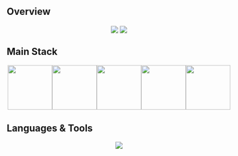 <div>

## Overview
<div align="center">
  <img align="center" src="http://github-profile-summary-cards.vercel.app/api/cards/repos-per-language?username=allpyjs&theme=github" />
  <img align="center" src="http://github-profile-summary-cards.vercel.app/api/cards/most-commit-language?username=allpyjs&theme=github" />
</div>
<!-- <br>
  <img align="center" src="https://github-readme-stats.vercel.app/api/top-langs/?username=allpyjs&theme=vision-friendly-dark&layout=compact&langs_count=10&hide_title=true"/>
</div>

<br>
<h2 align="center"> Status</h2>
<p align=center>
  <div align=center>
    <a href="#" title="Go to Source">
      <img align="center" width="45%" src="https://github-readme-streak-stats.herokuapp.com/?user=allpyjs&theme=radical&border=61dafb&hide_border=true" />
    </a>
    <a href="#" title="Go to Source">
      <img align="center" width="45%" src="https://github-readme-stats.vercel.app/api?username=allpyjs&show_icons=true&theme=radical&border_color=61dafb&hide_border=true" />
    </a>
  </div>
</p> -->

## Main Stack
<p align="center">
  <img src="https://i.giphy.com/media/LMt9638dO8dftAjtco/200.webp" width="100"><img src="https://media3.giphy.com/media/ln7z2eWriiQAllfVcn/200w.webp" width="100"><img src="https://i.giphy.com/media/eNAsjO55tPbgaor7ma/200w.webp" width="100"><img src="https://i.giphy.com/media/VgGthkhUvGgOit7Y9i/200.webp" width="100"><img src="https://media3.giphy.com/media/kdFc8fubgS31b8DsVu/giphy.webp" width="100">
</p>

## Languages & Tools
<p align="center">
  <a href="https://skillicons.dev">
    <img src="https://skillicons.dev/icons?i=py,js,ts,django,react,redux,nextjs,nuxtjs,angular,vue,nodejs,flask,mongodb,mysql,postgres,sqlite,prisma,vscode,androidstudio,git,github,linux,aws" />
  </a>
</p>
